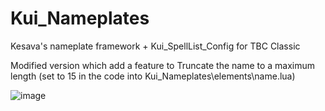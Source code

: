 # Kui_Nameplates
Kesava's nameplate framework + Kui_SpellList_Config for TBC Classic

Modified version which add a feature to Truncate the name to a maximum length (set to 15 in the code into Kui_Nameplates\elements\name.lua)

![image](https://github.com/user-attachments/assets/4bd7aee2-eb1c-4ff3-ad91-334aa58e15e5)
